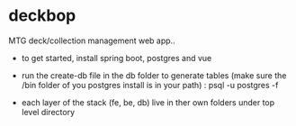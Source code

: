 # deckbop

MTG deck/collection management web app..

- to get started, install spring boot, postgres and vue

- run the create-db file in the db folder to generate tables (make sure the /bin folder of you postgres install is in your path) : psql -u postgres -f <path-to-sql-file>

- each layer of the stack (fe, be, db) live in ther own folders under top level directory
